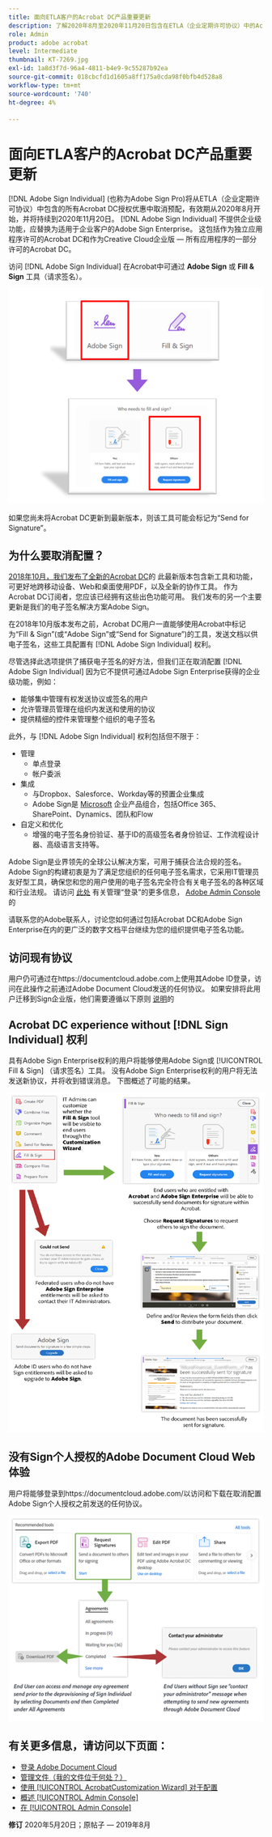 ```yaml
---
title: 面向ETLA客户的Acrobat DC产品重要更新
description: 了解2020年8月至2020年11月20日包含在ETLA（企业定期许可协议）中的Acrobat DC授权的重要更改
role: Admin
product: adobe acrobat
level: Intermediate
thumbnail: KT-7269.jpg
exl-id: 1a8d3f7d-96a4-4811-b4e9-9c55287b92ea
source-git-commit: 018cbcfd1d1605a8ff175a0cda98f0bfb4d528a8
workflow-type: tm+mt
source-wordcount: '740'
ht-degree: 4%

---
```


# 面向ETLA客户的Acrobat DC产品重要更新

[!DNL Adobe Sign Individual] (也称为Adobe Sign Pro)将从ETLA（企业定期许可协议）中包含的所有Acrobat DC授权优惠中取消预配，有效期从2020年8月开始，并将持续到2020年11月20日。 [!DNL Adobe Sign Individual] 不提供企业级功能，应替换为适用于企业客户的Adobe Sign Enterprise。 这包括作为独立应用程序许可的Acrobat DC和作为Creative Cloud企业版 — 所有应用程序的一部分许可的Acrobat DC。

访问 [!DNL Adobe Sign Individual] 在Acrobat中可通过 **Adobe Sign** 或 **Fill &amp; Sign** 工具（请求签名）。

![[!DNL Adobe Sign Individual] 在Acrobat DC中访问](../assets/Deploy_SignEntitle1.png)

如果您尚未将Acrobat DC更新到最新版本，则该工具可能会标记为“Send for Signature”。

## 为什么要取消配置？

[2018年10月，我们发布了全新的Acrobat DC](https://news.adobe.com/news/news-details/2018/Adobe-Redefines-What-Is-Possible-With-PDF-With-All-New-Acrobat-DC)的 此最新版本包含新工具和功能，可更好地跨移动设备、Web和桌面使用PDF，以及全新的协作工具。 作为Acrobat DC订阅者，您应该已经拥有这些出色功能可用。 我们发布的另一个主要更新是我们的电子签名解决方案Adobe Sign。

在2018年10月版本发布之前，Acrobat DC用户一直能够使用Acrobat中标记为“Fill &amp; Sign”(或“Adobe Sign”或“Send for Signature”)的工具，发送文档以供电子签名，这些工具配置有 [!DNL Adobe Sign Individual] 权利。

尽管选择此选项提供了捕获电子签名的好方法，但我们正在取消配置 [!DNL Adobe Sign Individual] 因为它不提供可通过Adobe Sign Enterprise获得的企业级功能，例如：

* 能够集中管理有权发送协议或签名的用户
* 允许管理员管理在组织内发送和使用的协议
* 提供精细的控件来管理整个组织的电子签名

此外，与 [!DNL Adobe Sign Individual] 权利包括但不限于：

* 管理
   * 单点登录
   * 帐户委派
* 集成
   * 与Dropbox、Salesforce、Workday等的预置企业集成
   * Adobe Sign是 [Microsoft](https://acrobat.adobe.com/us/en/business/integrations/microsoft.html) 企业产品组合，包括Office 365、SharePoint、Dynamics、团队和Flow
* 自定义和优化
   * 增强的电子签名身份验证、基于ID的高级签名者身份验证、工作流程设计器、高级语言支持等。

Adobe Sign是业界领先的全球公认解决方案，可用于捕获合法合规的签名。 Adobe Sign的构建初衷是为了满足您组织的任何电子签名需求，它采用IT管理员友好型工具，确保您和您的用户使用的电子签名完全符合有关电子签名的各种区域和行业法规。 请访问 [此处](https://helpx.adobe.com/cn/enterprise/using/verify-domain-ownership.html) 有关管理“登录”的更多信息， [Adobe Admin Console](https://helpx.adobe.com/cn/enterprise/using/admin-console.html)的

请联系您的Adobe联系人，讨论您如何通过包括Acrobat DC和Adobe Sign Enterprise在内的更广泛的数字文档平台继续为您的组织提供电子签名功能。

## 访问现有协议

用户仍可通过在https://documentcloud.adobe.com上使用其Adobe ID登录，访问在此操作之前通过Adobe Document Cloud发送的任何协议。 如果安排将此用户迁移到Sign企业版，他们需要遵循以下原则 [说明](https://helpx.adobe.com/cn/sign/kb/how-to-download-signed-documents---adobe-sign.html)的

## Acrobat DC experience without [!DNL Sign Individual] 权利

具有Adobe Sign Enterprise权利的用户将能够使用Adobe Sign或 [!UICONTROL Fill &amp; Sign] （请求签名）工具。
没有Adobe Sign Enterprise权利的用户将无法发送新协议，并将收到错误消息。 下图概述了可能的结果。

![有关Acrobat DC体验的错误消息](../assets/Deploy_SignEntitle2.png)

## 没有Sign个人授权的Adobe Document Cloud Web体验

用户将能够登录到https://documentcloud.adobe.com/以访问和下载在取消配置Adobe Sign个人授权之前发送的任何协议。

![有关Document CloudWeb体验的错误消息](../assets/Deploy_SignEntitle3.png)

## 有关更多信息，请访问以下页面：

* [登录 Adobe Document Cloud](https://helpx.adobe.com/document-cloud/help/sign-in.html)
* [管理文件（我的文件位于何处？）](https://helpx.adobe.com/document-cloud/help/manage-files.html)
* [使用 [!UICONTROL AcrobatCustomization Wizard] 对于配置](https://www.adobe.com/devnet-docs/acrobatetk/tools/Wizard/WizardDC/index.html)
* [概述 [!UICONTROL Admin Console]](https://helpx.adobe.com/enterprise/using/admin-console.html)
* [在 [!UICONTROL Admin Console]](https://helpx.adobe.com/enterprise/using/adobe-sign-for-enterprise.html)

**修订** 2020年5月20日；原帖子 — 2019年8月
